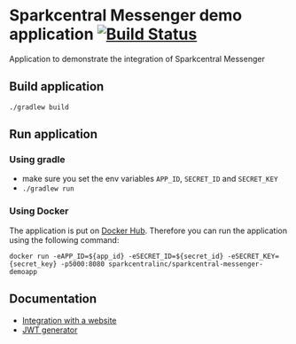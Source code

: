 # Sparkcentral Messenger demo application [![Build Status](https://travis-ci.org/sparkcentral/sparkcentral-messenger-demoapp.svg)](https://travis-ci.org/sparkcentral/sparkcentral-messenger-demoapp)
Application to demonstrate the integration of Sparkcentral Messenger

## Build application
`./gradlew build`

## Run application
### Using gradle
- make sure you set the env variables `APP_ID`, `SECRET_ID` and `SECRET_KEY`
- `./gradlew run`

### Using Docker
The application is put on [Docker Hub](https://hub.docker.com/r/sparkcentralinc/sparkcentral-messenger-demoapp/). Therefore you can run the application using the following command:

`docker run -eAPP_ID=${app_id} -eSECRET_ID=${secret_id} -eSECRET_KEY={secret_key} -p5000:8080 sparkcentralinc/sparkcentral-messenger-demoapp`

## Documentation
- [Integration with a website](documentation/INTEGRATION.md)
- [JWT generator](documentation/JWTGENERATOR.md)
